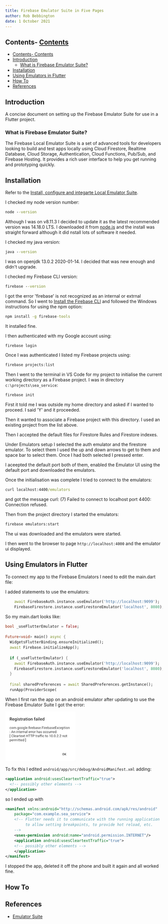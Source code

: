 ```yaml
---
title: Firebase Emulator Suite in Five Pages
author: Rob Bebbington
date: 1 October 2021
---
```


## Contents- [Contents](#contents)
- [Contents- Contents](#contents--contents)
- [Introduction](#introduction)
  - [What is Firebase Emulator Suite?](#what-is-firebase-emulator-suite)
- [Installation](#installation)
- [Using Emulators in Flutter](#using-emulators-in-flutter)
- [How To](#how-to)
- [References](#references)

## Introduction

A concise document on setting up the Firebase Emulator Suite for use in a Flutter project.

### What is Firebase Emulator Suite?

The Firebase Local Emulator Suite is a set of advanced tools for developers looking to build and test apps locally using Cloud Firestore, Realtime Database, Cloud Storage, Authentication, Cloud Functions, Pub/Sub, and Firebase Hosting. It provides a rich user interface to help you get running and prototyping quickly.

## Installation

Refer to the [Install, configure and integarte Local Emulator Suite](https://firebase.google.com/docs/emulator-suite/install_and_configure).

I checked my node version number:

```cmd
node --version
```

Although I was on v8.11.3 I decided to update it as the latest recommended version was 14.18.0 LTS. I downloaded it from [node.js](https://nodejs.org/en/) and the install was straight forward although it did nstall lots of software it needed.

I checked my java version:

```cmd
java --version
```

I was on openjdk 13.0.2 2020-01-14. I decided that was new enough and didn't upgrade.

I checked my Firebase CLI version:

```cmd
firebase --version
```

I got the error 'firebase' is not recognized as an internal or extrnal command. So I went to [Install the Firebase CLI](https://firebase.google.com/docs/cli#install_the_firebase_cli) and followed the Windows instructions for using the npm option:

```cmd
npm install -g firebase-tools
```

It installed fine.

I then authenticated with my Google account using:

```cmd
firebase login
```

Once I was authenticated I listed my Firebase projects using:

```cmd
firebase projects:list
```

Then I went to the terminal in VS Code for my project to initialise the current working directory as a Firebase project. I was in directory `c:\projects\sea_service`:

```cmd
firebase init
```

First it told me I was outside my home directory and asked if I wanted to proceed. I said 'Y' and it proceeded.

Then it wanted to associate a Firebase project with this directory. I used an existing project from the list above.

Then I accepted the default files for Firestore Rules and Firestore indexes.

Under Emulators setup I selected the auth emulator and the firestore emulator. To select them I used the up and down arrows to get to them and space bar to select them. Once I had both selected I pressed enter.

I aceepted the default port both of them, enabled the Emulator UI using the default port and downloaded the emulators.

Once the initialisation was complete I tried to connect to the emulators:

```cmd
curl localhost:4400/emulators
```
 and got the message curl: (7) Failed to connect to localhost port 4400: Connection refused.

Then from the project directory I started the emulators:

```cmd
firebase emulators:start
```
The ui was downloaded and the emulators were started.

I then went to the browser to page `http://localhost:4000` and the emulator ui displayed.

## Using Emulators in Flutter

To connect my app to the Firebase Emulators I need to edit the main.dart file:

I added statements to use the emulators:
```dart
    await FirebaseAuth.instance.useEmulator('http://localhost:9099');
    FirebaseFirestore.instance.useFirestoreEmulator('localhost', 8080);
```

So my main.dart looks like:

```dart
bool _useFlutterEmulator = false;

Future<void> main() async {
  WidgetsFlutterBinding.ensureInitialized();
  await Firebase.initializeApp();

  if (_useFlutterEmulator) {
    await FirebaseAuth.instance.useEmulator('http://localhost:9099');
    FirebaseFirestore.instance.useFirestoreEmulator('localhost', 8080);
  }

  final sharedPreferences = await SharedPreferences.getInstance();
  runApp(ProviderScope(
```

When I first ran the app on an android emulator after updating to use the Firebase Emulator Suite I got the error:

![Error](Images/FlutterFirebaseEmulatorSuiteCleartextError.png)

To fix this I edited `android/app/src/debug/AndroidManifest.xml` adding:

```xml
<application android:usesCleartextTraffic="true">
  <!-- possibly other elements -->
</application>
```

so I ended up with

```xml
<manifest xmlns:android="http://schemas.android.com/apk/res/android"
    package="com.example.sea_service">
    <!-- Flutter needs it to communicate with the running application
         to allow setting breakpoints, to provide hot reload, etc.
    -->
    <uses-permission android:name="android.permission.INTERNET"/>
    <application android:usesCleartextTraffic="true">
    <!-- possibly other elements -->
    </application>
</manifest>
```

I stopped the app, deleted it off the phone and built it again and all worked fine.

## How To

## References

* [Emulator Suite](https://firebase.google.com/docs/emulator-suite)
